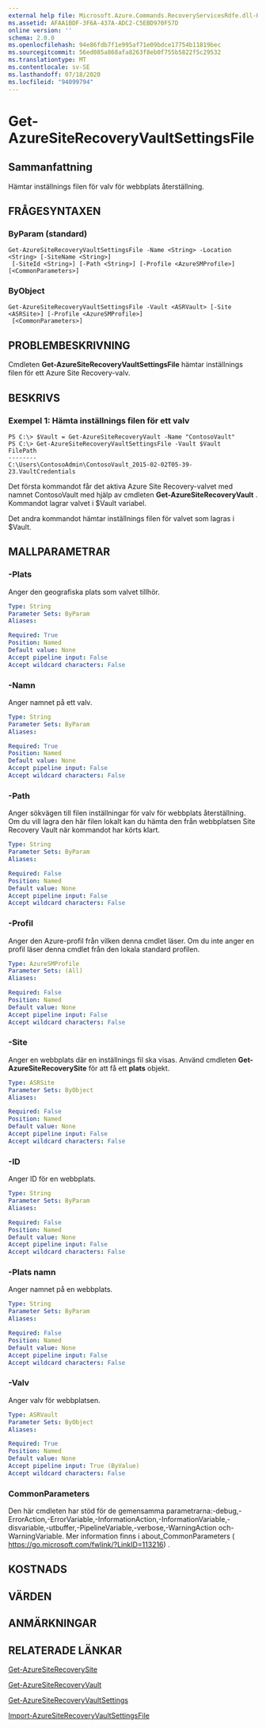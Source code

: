 ```yaml
---
external help file: Microsoft.Azure.Commands.RecoveryServicesRdfe.dll-Help.xml
ms.assetid: AFAA1BDF-3F6A-437A-ADC2-C5EBD970F57D
online version: ''
schema: 2.0.0
ms.openlocfilehash: 94e86fdb7f1e995af71e09bdce17754b11819bec
ms.sourcegitcommit: 56ed085a868afa8263f8eb0f755b5822f5c29532
ms.translationtype: MT
ms.contentlocale: sv-SE
ms.lasthandoff: 07/18/2020
ms.locfileid: "94099794"
---
```

# Get-AzureSiteRecoveryVaultSettingsFile

## Sammanfattning
Hämtar inställnings filen för valv för webbplats återställning.

## FRÅGESYNTAXEN

### ByParam (standard)
```
Get-AzureSiteRecoveryVaultSettingsFile -Name <String> -Location <String> [-SiteName <String>]
 [-SiteId <String>] [-Path <String>] [-Profile <AzureSMProfile>] [<CommonParameters>]
```

### ByObject
```
Get-AzureSiteRecoveryVaultSettingsFile -Vault <ASRVault> [-Site <ASRSite>] [-Profile <AzureSMProfile>]
 [<CommonParameters>]
```

## PROBLEMBESKRIVNING
Cmdleten **Get-AzureSiteRecoveryVaultSettingsFile** hämtar inställnings filen för ett Azure Site Recovery-valv.

## BESKRIVS

### Exempel 1: Hämta inställnings filen för ett valv
```
PS C:\> $Vault = Get-AzureSiteRecoveryVault -Name "ContosoVault"
PS C:\> Get-AzureSiteRecoveryVaultSettingsFile -Vault $Vault
FilePath 
-------- 
C:\Users\ContosoAdmin\ContosoVault_2015-02-02T05-39-23.VaultCredentials
```

Det första kommandot får det aktiva Azure Site Recovery-valvet med namnet ContosoVault med hjälp av cmdleten **Get-AzureSiteRecoveryVault** .
Kommandot lagrar valvet i $Vault variabel.

Det andra kommandot hämtar inställnings filen för valvet som lagras i $Vault.

## MALLPARAMETRAR

### -Plats
Anger den geografiska plats som valvet tillhör.

```yaml
Type: String
Parameter Sets: ByParam
Aliases: 

Required: True
Position: Named
Default value: None
Accept pipeline input: False
Accept wildcard characters: False
```

### -Namn
Anger namnet på ett valv.

```yaml
Type: String
Parameter Sets: ByParam
Aliases: 

Required: True
Position: Named
Default value: None
Accept pipeline input: False
Accept wildcard characters: False
```

### -Path
Anger sökvägen till filen inställningar för valv för webbplats återställning.
Om du vill lagra den här filen lokalt kan du hämta den från webbplatsen Site Recovery Vault när kommandot har körts klart.

```yaml
Type: String
Parameter Sets: ByParam
Aliases: 

Required: False
Position: Named
Default value: None
Accept pipeline input: False
Accept wildcard characters: False
```

### -Profil
Anger den Azure-profil från vilken denna cmdlet läser.
Om du inte anger en profil läser denna cmdlet från den lokala standard profilen.

```yaml
Type: AzureSMProfile
Parameter Sets: (All)
Aliases: 

Required: False
Position: Named
Default value: None
Accept pipeline input: False
Accept wildcard characters: False
```

### -Site
Anger en webbplats där en inställnings fil ska visas.
Använd cmdleten **Get-AzureSiteRecoverySite** för att få ett **plats** objekt.

```yaml
Type: ASRSite
Parameter Sets: ByObject
Aliases: 

Required: False
Position: Named
Default value: None
Accept pipeline input: False
Accept wildcard characters: False
```

### -ID
Anger ID för en webbplats.

```yaml
Type: String
Parameter Sets: ByParam
Aliases: 

Required: False
Position: Named
Default value: None
Accept pipeline input: False
Accept wildcard characters: False
```

### -Plats namn
Anger namnet på en webbplats.

```yaml
Type: String
Parameter Sets: ByParam
Aliases: 

Required: False
Position: Named
Default value: None
Accept pipeline input: False
Accept wildcard characters: False
```

### -Valv
Anger valv för webbplatsen.

```yaml
Type: ASRVault
Parameter Sets: ByObject
Aliases: 

Required: True
Position: Named
Default value: None
Accept pipeline input: True (ByValue)
Accept wildcard characters: False
```

### CommonParameters
Den här cmdleten har stöd för de gemensamma parametrarna:-debug,-ErrorAction,-ErrorVariable,-InformationAction,-InformationVariable,-disvariable,-utbuffer,-PipelineVariable,-verbose,-WarningAction och-WarningVariable. Mer information finns i about_CommonParameters ( https://go.microsoft.com/fwlink/?LinkID=113216) .

## KOSTNADS

## VÄRDEN

## ANMÄRKNINGAR

## RELATERADE LÄNKAR

[Get-AzureSiteRecoverySite](./Get-AzureSiteRecoverySite.md)

[Get-AzureSiteRecoveryVault](./Get-AzureSiteRecoveryVault.md)

[Get-AzureSiteRecoveryVaultSettings](./Get-AzureSiteRecoveryVaultSettings.md)

[Import-AzureSiteRecoveryVaultSettingsFile](./Import-AzureSiteRecoveryVaultSettingsFile.md)


